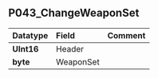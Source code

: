 ## P043\_ChangeWeaponSet ##
| **Datatype** | **Field** | **Comment** |
|:-------------|:----------|:------------|
| **UInt16** | Header |  |
| **byte** | WeaponSet |  |